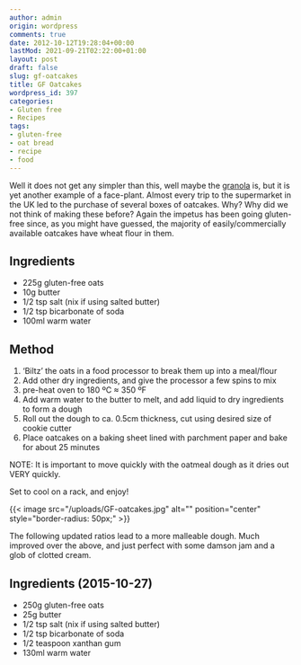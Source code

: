 ```yaml
---
author: admin
origin: wordpress
comments: true
date: 2012-10-12T19:28:04+00:00
lastMod: 2021-09-21T02:22:00+01:00
layout: post
draft: false
slug: gf-oatcakes
title: GF Oatcakes
wordpress_id: 397
categories:
- Gluten free
- Recipes
tags:
- gluten-free
- oat bread
- recipe
- food
---
```


Well it does not get any simpler than this, well maybe the [granola](http://stephen.yearl.us/gluten-free-granola/) is, but it is yet another example of a face-plant. Almost every trip to the supermarket in the UK led to the purchase of several boxes of oatcakes. Why? Why did we not think of making these before? Again the impetus has been going gluten-free since, as you might have guessed, the majority of easily/commercially available oatcakes have wheat flour in them.

## Ingredients
- 225g gluten-free oats
- 10g butter
- 1/2 tsp salt (nix if using salted butter)
- 1/2 tsp bicarbonate of soda
- 100ml warm water

## Method
1. ‘Biltz’ the oats in a food processor to break them up into a meal/flour
1. Add other dry ingredients, and give the processor a few spins to mix
1. pre-heat oven to 180 ºC ≈ 350 ºF
1. Add warm water to the butter to melt, and add liquid to dry ingredients to form a dough
1. Roll out the dough to ca. 0.5cm thickness, cut using desired size of cookie cutter
1. Place oatcakes on a baking sheet lined with parchment paper and bake for about 25 minutes

NOTE: It is important to move quickly with the oatmeal dough as it dries out VERY quickly.

Set to cool on a rack, and enjoy!

{{< image src="/uploads/GF-oatcakes.jpg" alt="" position="center" style="border-radius: 50px;" >}}


The following updated ratios lead to a more malleable dough. Much improved over the above, and just perfect with some damson jam and a glob of clotted cream.

## Ingredients (2015-10-27)
- 250g gluten-free oats
- 25g butter
- 1/2 tsp salt (nix if using salted butter)
- 1/2 tsp bicarbonate of soda
- 1/2 teaspoon xanthan gum
- 130ml warm water
